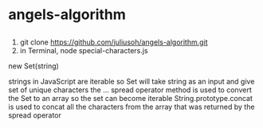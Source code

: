 # angels-algorithm

##
1. git clone https://github.com/juliusoh/angels-algorithm.git
2. in Terminal, node special-characters.js

new Set(string)

strings in JavaScript are iterable so Set will take string as an input and give set of unique characters
the ... spread operator method is used to convert the Set to an array so the set can become iterable
String.prototype.concat is used to concat all the characters from the array that was returned by the spread operator 
